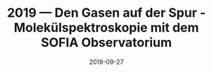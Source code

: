 ---
title: "2019 &mdash; Den Gasen auf der Spur - Molekülspektroskopie mit dem SOFIA Observatorium"
collection: talks
type: "Talk"
tag: public
invited: Invited
permalink: \talks\2019-09-27-Den-Gasen-auf-der-Spur---Molekülspektroskopie-mit-dem-SOFIA
paperurl: 
date: "2019-09-27"
venue: "Physikalischer Verein"
location: "Frankfurt/Main, Germany"
---